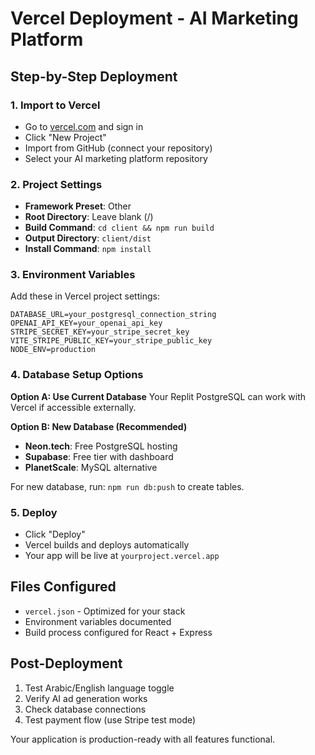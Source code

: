 # Vercel Deployment - AI Marketing Platform

## Step-by-Step Deployment

### 1. Import to Vercel
- Go to [vercel.com](https://vercel.com) and sign in
- Click "New Project"
- Import from GitHub (connect your repository)
- Select your AI marketing platform repository

### 2. Project Settings
- **Framework Preset**: Other
- **Root Directory**: Leave blank (/)
- **Build Command**: `cd client && npm run build`
- **Output Directory**: `client/dist`
- **Install Command**: `npm install`

### 3. Environment Variables
Add these in Vercel project settings:

```
DATABASE_URL=your_postgresql_connection_string
OPENAI_API_KEY=your_openai_api_key
STRIPE_SECRET_KEY=your_stripe_secret_key
VITE_STRIPE_PUBLIC_KEY=your_stripe_public_key
NODE_ENV=production
```

### 4. Database Setup Options

**Option A: Use Current Database**
Your Replit PostgreSQL can work with Vercel if accessible externally.

**Option B: New Database (Recommended)**
- **Neon.tech**: Free PostgreSQL hosting
- **Supabase**: Free tier with dashboard
- **PlanetScale**: MySQL alternative

For new database, run: `npm run db:push` to create tables.

### 5. Deploy
- Click "Deploy"
- Vercel builds and deploys automatically
- Your app will be live at `yourproject.vercel.app`

## Files Configured
- `vercel.json` - Optimized for your stack
- Environment variables documented
- Build process configured for React + Express

## Post-Deployment
1. Test Arabic/English language toggle
2. Verify AI ad generation works
3. Check database connections
4. Test payment flow (use Stripe test mode)

Your application is production-ready with all features functional.
